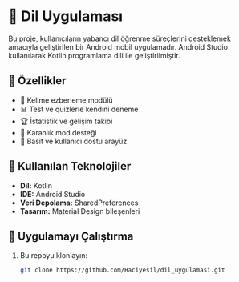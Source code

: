 # 📱 Dil Uygulaması

Bu proje, kullanıcıların yabancı dil öğrenme süreçlerini desteklemek amacıyla geliştirilen bir Android mobil uygulamadır. Android Studio kullanılarak Kotlin programlama dili ile geliştirilmiştir.

## 🚀 Özellikler

- 🧠 Kelime ezberleme modülü
- 📊 Test ve quizlerle kendini deneme
- 🏆 İstatistik ve gelişim takibi
- 🌙 Karanlık mod desteği
- 🎯 Basit ve kullanıcı dostu arayüz

## 🔧 Kullanılan Teknolojiler

- **Dil:** Kotlin
- **IDE:** Android Studio
- **Veri Depolama:** SharedPreferences
- **Tasarım:** Material Design bileşenleri

## 📲 Uygulamayı Çalıştırma

1. Bu repoyu klonlayın:
   ```bash
   git clone https://github.com/Haciyesil/dil_uygulamasi.git
